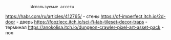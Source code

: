 
               Используемые ассеты
https://habr.com/ru/articles/412765/ - стены
https://of-imperfect.itch.io/2d-door - дверь
https://foozlecc.itch.io/sci-fi-lab-tileset-decor-traps - терминал
https://anokolisa.itch.io/dungeon-crawler-pixel-art-asset-pack - пол
